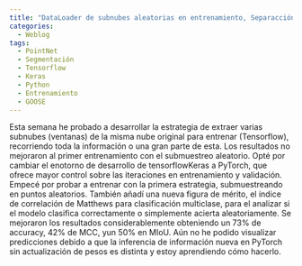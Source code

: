 ```yaml
---
title: "DataLoader de subnubes aleatorias en entrenamiento, Separacción sistemática en subnubes de todo el Dataset, Entrenamiento de PointNet"
categories:
  - Weblog
tags:
  - PointNet
  - Segmentación
  - Tensorflow
  - Keras
  - Python
  - Entrenamiento
  - GOOSE
---
```


Esta semana he probado a desarrollar la estrategia de extraer varias subnubes (ventanas) de la misma nube original para entrenar (Tensorflow), recorriendo toda la información o una gran parte de esta. Los resultados no mejoraron al primer entrenamiento con el submuestreo aleatorio. Opté por cambiar el enotorno de desarrollo de tensorflowKeras a PyTorch, que ofrece mayor control sobre las iteraciones en entrenamiento y validación. Empecé por probar a entrenar con la primera estrategia, submuestreando en puntos aleatorios. También añadí una nueva figura de mérito, el índice de correlación de Matthews para clasificación multiclase, para el analizar si el modelo clasifica correctamente o simplemente acierta aleatoriamente. Se mejoraron los resultados considerablemente obteniendo un 73% de accuracy, 42% de MCC, yun 50% en MIoU. Aún no he podido visualizar predicciones debido a que la inferencia de información nueva en PyTorch sin actualización de pesos es distinta y estoy aprendiendo cómo hacerlo.
